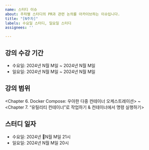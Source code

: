 ```yaml
---
name: 스터디 이슈
about: 주차별 스터디의 PR과 관련 논의를 아카이브하는 이슈입니다.
title: "[N주차]"
labels: 수요일 스터디, 일요일 스터디
assignees: ''

---
```


## 강의 수강 기간
- 수요일: 2024년 N월 M일 ~ 2024년 N월 M일
- 일요일: 2024년 N월 M일 ~ 2024년 N월 M일

## 강의 범위
<Chapter 6. Docker Compose: 우아한 다중 컨테이너 오케스트레이션>
~
<Chapter 7. “유틸리티 컨테이너”로 작업하기 & 컨테이너에서 명령 실행하기>

## 스터디 일자
- 수요일: 2024년 N월 M일 21시
- 일요일: 2024년 N월 M일 20시
